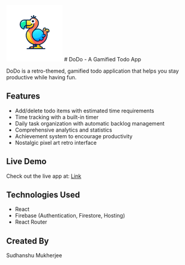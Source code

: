 <img src="dodo.png" alt="DODO" width="150"/>
# DoDo - A Gamified Todo App

DoDo is a retro-themed, gamified todo application that helps you stay productive while having fun.

## Features

- Add/delete todo items with estimated time requirements
- Time tracking with a built-in timer
- Daily task organization with automatic backlog management
- Comprehensive analytics and statistics
- Achievement system to encourage productivity
- Nostalgic pixel art retro interface

## Live Demo

Check out the live app at: [Link](https://dodo-6896f.web.app)

## Technologies Used

- React
- Firebase (Authentication, Firestore, Hosting)
- React Router

## Created By

Sudhanshu Mukherjee